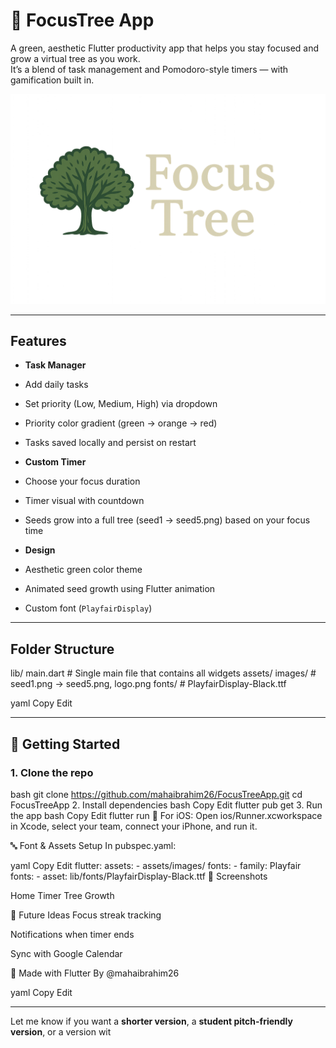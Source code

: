 # 🌱 FocusTree App

A green, aesthetic Flutter productivity app that helps you stay focused and grow a virtual tree as you work.  
It’s a blend of task management and Pomodoro-style timers — with gamification built in.

![FocusTree Logo](assets/images/logo.png) <!-- replace with actual path or link -->

---

##  Features

-  **Task Manager**
  - Add daily tasks
  - Set priority (Low, Medium, High) via dropdown
  - Priority color gradient (green → orange → red)
  - Tasks saved locally and persist on restart

-  **Custom Timer**
  - Choose your focus duration
  - Timer visual with countdown
  - Seeds grow into a full tree (seed1 → seed5.png) based on your focus time

-  **Design**
  - Aesthetic green color theme
  - Animated seed growth using Flutter animation
  - Custom font (`PlayfairDisplay`)

---

##  Folder Structure
lib/
main.dart # Single main file that contains all widgets
assets/
images/ # seed1.png → seed5.png, logo.png
fonts/ # PlayfairDisplay-Black.ttf

yaml
Copy
Edit

---

## 🔧 Getting Started

### 1. Clone the repo

bash
git clone https://github.com/mahaibrahim26/FocusTreeApp.git
cd FocusTreeApp
2. Install dependencies
bash
Copy
Edit
flutter pub get
3. Run the app
bash
Copy
Edit
flutter run
📱 For iOS: Open ios/Runner.xcworkspace in Xcode, select your team, connect your iPhone, and run it.

🔤 Font & Assets Setup
In pubspec.yaml:

yaml
Copy
Edit
flutter:
  assets:
    - assets/images/
  fonts:
    - family: Playfair
      fonts:
        - asset: lib/fonts/PlayfairDisplay-Black.ttf
📸 Screenshots
<!-- Add your own screenshots here -->
Home	Timer	Tree Growth

🚀 Future Ideas
Focus streak tracking

Notifications when timer ends

Sync with Google Calendar

💚 Made with Flutter
By @mahaibrahim26

yaml
Copy
Edit

---

Let me know if you want a **shorter version**, a **student pitch-friendly version**, or a version wit


